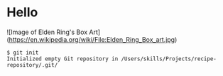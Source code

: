 # Hello
![Image of Elden Ring's Box Art] (https://en.wikipedia.org/wiki/File:Elden_Ring_Box_art.jpg)
```
$ git init
Initialized empty Git repository in /Users/skills/Projects/recipe-repository/.git/
```
